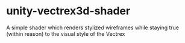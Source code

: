 # unity-vectrex3d-shader
 A simple shader which renders stylized wireframes while staying true (within reason) to the visual style of the Vectrex
